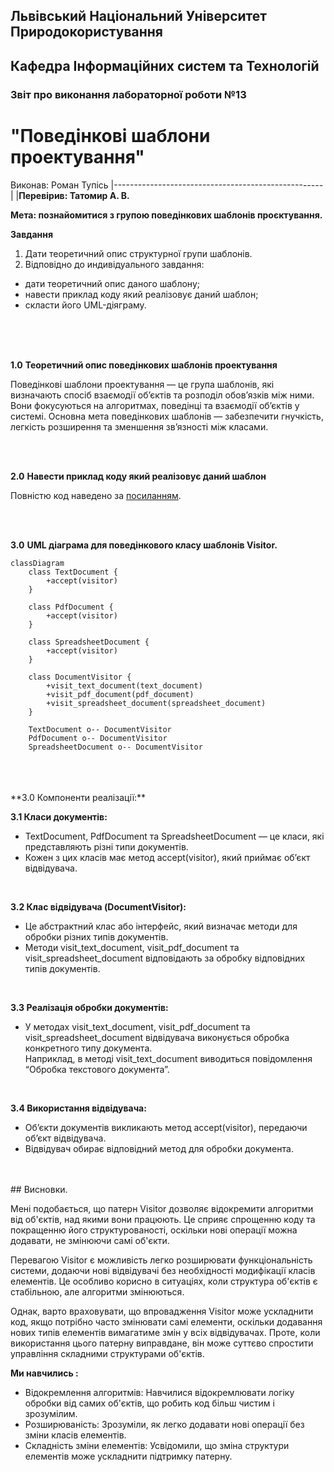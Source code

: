 ## Львівський Національний Університет Природокористування
## Кафедра Інформаційних систем та Технологій



### Звіт про виконання лабораторної роботи №13
# "Поведінкові шаблони проектування"



 Виконав: Роман Тупісь
|----------------------------------------------------|
 |**Перевірив: Татомир А. В.**      




**Мета: познайомитися з групою поведінкових шаблонів проєктування.**


**Завдання**

1. Дати теоретичний опис структурної групи шаблонів.
2. Відповідно до индивідуального завдання:
- дати теоретичний опис даного шаблону;
- навести приклад коду який реалізовує даний шаблон;
- скласти його UML-діяграму.


<br/> 
<br/> 
<br/> 

**1.0**  **Теоретичний опис поведінкових шаблонів проектування**


Поведінкові шаблони проектування — це група шаблонів, які визначають спосіб взаємодії об’єктів та розподіл обов’язків між ними. Вони фокусуються на алгоритмах, поведінці та взаємодії об’єктів у системі. Основна мета поведінкових шаблонів — забезпечити гнучкість, легкість розширення та зменшення зв’язності між класами.

<br/> 
<br/> 


**2.0**  **Навести приклад коду який реалізовує даний шаблон**


Повністю код наведено за [посиланням](./visitor.py).

<br/> 
<br/> 


**3.0** **UML діаграма для поведінкового класу шаблонів Visitor.**


```mermaid
classDiagram
    class TextDocument {
        +accept(visitor)
    }
    
    class PdfDocument {
        +accept(visitor)
    }
    
    class SpreadsheetDocument {
        +accept(visitor)
    }

    class DocumentVisitor {
        +visit_text_document(text_document)
        +visit_pdf_document(pdf_document)
        +visit_spreadsheet_document(spreadsheet_document)
    }

    TextDocument o-- DocumentVisitor
    PdfDocument o-- DocumentVisitor
    SpreadsheetDocument o-- DocumentVisitor
```


<br/> 
<br/>
<br/>
**3.0 Компоненти реалізації:**
<br/>

**3.1 Класи документів:**
 - TextDocument, PdfDocument та SpreadsheetDocument — це класи, які представляють різні типи документів.
 - Кожен з цих класів має метод accept(visitor), який приймає об’єкт відвідувача.
<br/>


**3.2 Клас відвідувача (DocumentVisitor):**
 - Це абстрактний клас або інтерфейс, який визначає методи для обробки різних типів документів.
 - Методи visit_text_document, visit_pdf_document та visit_spreadsheet_document відповідають за обробку відповідних типів документів.
<br/>


**3.3 Реалізація обробки документів:**
 - У методах visit_text_document, visit_pdf_document та visit_spreadsheet_document відвідувача виконується обробка конкретного типу документа.<br/>
Наприклад, в методі visit_text_document виводиться повідомлення “Обробка текстового документа”.
<br/>


**3.4 Використання відвідувача:**
 - Об’єкти документів викликають метод accept(visitor), передаючи об’єкт відвідувача.
 - Відвідувач обирає відповідний метод для обробки документа.
<br/>
<br/>
## Висновки. 


Мені подобається, що патерн Visitor дозволяє відокремити алгоритми від об'єктів, над якими вони працюють. Це сприяє спрощенню коду та покращенню його структурованості, оскільки нові операції можна додавати, не змінюючи самі об'єкти.

Перевагою Visitor є можливість легко розширювати функціональність системи, додаючи нові відвідувачі без необхідності модифікації класів елементів. Це особливо корисно в ситуаціях, коли структура об'єктів є стабільною, але алгоритми змінюються.

Однак, варто враховувати, що впровадження Visitor може ускладнити код, якщо потрібно часто змінювати самі елементи, оскільки додавання нових типів елементів вимагатиме змін у всіх відвідувачах. Проте, коли використання цього патерну виправдане, він може суттєво спростити управління складними структурами об'єктів.

**Ми навчились :**
 - Відокремлення алгоритмів: Навчилися відокремлювати логіку обробки від самих об'єктів, що робить код більш чистим і зрозумілим.
 - Розширюваність: Зрозуміли, як легко додавати нові операції без зміни класів елементів.
 - Складність зміни елементів: Усвідомили, що зміна структури елементів може ускладнити підтримку патерну.
